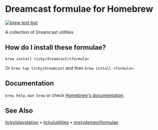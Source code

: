 # Dreamcast formulae for Homebrew

[![brew test-bot](https://github.com/ticky/homebrew-dreamcast/workflows/brew%20test-bot/badge.svg)](https://github.com/ticky/homebrew-dreamcast/actions?query=workflow%3A%22brew+test-bot%22)

A collection of Dreamcast utilities

## How do I install these formulae?

`brew install ticky/dreamcast/<formula>`

Or `brew tap ticky/dreamcast` and then `brew install <formula>`.

## Documentation

`brew help`, `man brew` or check [Homebrew's documentation](https://docs.brew.sh).

## See Also

[ticky/playstation](https://github.com/ticky/homebrew-playstation) • [ticky/utilities](https://github.com/ticky/homebrew-utilities) • [mistydemeo/formulae](https://github.com/mistydemeo/homebrew-formulae)